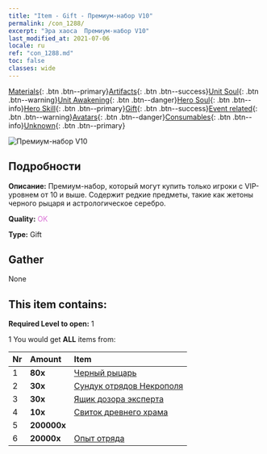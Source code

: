 ```yaml
---
title: "Item - Gift - Премиум-набор V10"
permalink: /con_1288/
excerpt: "Эра хаоса  Премиум-набор V10"
last_modified_at: 2021-07-06
locale: ru
ref: "con_1288.md"
toc: false
classes: wide
---
```

 [Materials](/ItemsRU/){: .btn .btn--primary}[Artifacts](/ItemsRU/Artifacts/){: .btn .btn--success}[Unit Soul](/ItemsRU/UnitSoul/){: .btn .btn--warning}[Unit Awakening](/ItemsRU/UnitAwakening/){: .btn .btn--danger}[Hero Soul](/ItemsRU/HeroSoul/){: .btn .btn--info}[Hero Skill](/ItemsRU/HeroSkill/){: .btn .btn--primary}[Gift](/ItemsRU/Gift/){: .btn .btn--success}[Event related](/ItemsRU/Events/){: .btn .btn--warning}[Avatars](/ItemsRU/Avatars/){: .btn .btn--danger}[Consumables](/ItemsRU/Consumables/){: .btn .btn--info}[Unknown](/ItemsRU/Unknown/){: .btn .btn--primary}

 ![Премиум-набор V10](/images/t/i_905010.png)

## Подробности
 **Описание:** Премиум-набор, который могут купить только игроки с VIP-уровнем от 10 и выше. Содержит редкие предметы, такие как жетоны черного рыцаря и астрологическое серебро.

 **Quality:** <span style="color: #DA70D6">OK</span>

 **Type:** Gift

## Gather

  None

## This item contains:

 **Required Level to open:** 1

 1 You would get **ALL** items  from:

  | Nr | Amount |     Item    |
  |:---|:-------|:------------|
  | 1 |  **80x** | [Черный рыцарь](/ItemsRU/unt_213/) |  | 
  | 2 |  **30x** | [Сундук отрядов Некрополя](/ItemsRU/con_1271/) |  | 
  | 3 |  **30x** | [Ящик дозора эксперта](/ItemsRU/con_760/) |  | 
  | 4 |  **10x** | [Свиток древнего храма](/ItemsRU/con_697/) |  | 
  | 5 |  **200000x** | <i class="fas fa-coins"/> |  | 
  | 6 |  **20000x** | [Опыт отряда](/ItemsRU/con_902/) |  | 

